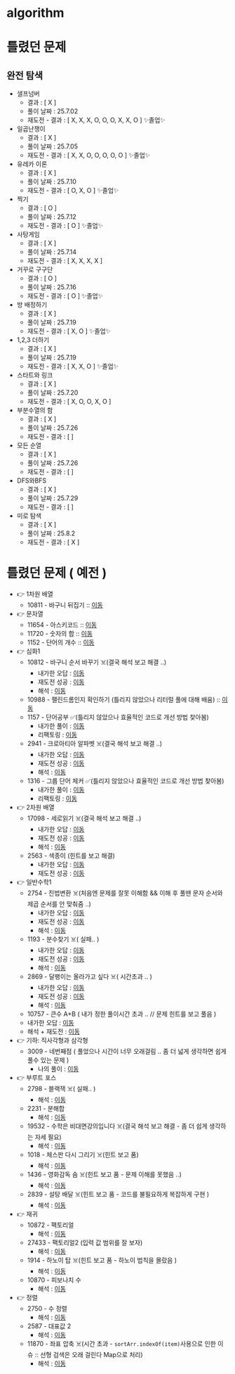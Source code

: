 # algorithm

# 틀렸던 문제

## 완전 탐색
- 샐프넘버
  - 결과 : [ X ]
  - 풀이 날짜 : 25.7.02
  - 재도전 - 결과 : [ X, X, X, O, O, O, X, X, O ] ✨졸업✨
- 일곱난쟁이
  - 결과 : [ X ]
  - 풀이 날짜 : 25.7.05
  - 재도전 - 결과 : [ X, X, O, O, O, O, O ] ✨졸업✨
- 유레카 이론
  - 결과 : [ X ]
  - 풀이 날짜 : 25.7.10
  - 재도전 - 결과 : [ O, X, O ] ✨졸업✨
- 찍기
  - 결과 : [ O ]
  - 풀이 날짜 : 25.7.12
  - 재도전 - 결과 : [ O ]  ✨졸업✨
- 사탕게임
  - 결과 : [ X ]
  - 풀이 날짜 : 25.7.14
  - 재도전 - 결과 : [ X, X, X, X ]
- 거꾸로 구구단
  - 결과 : [ O ]
  - 풀이 날짜 : 25.7.16
  - 재도전 - 결과 : [ O ] ✨졸업✨
- 방 배정하기
  - 결과 : [ X ]
  - 풀이 날짜 : 25.7.19
  - 재도전 - 결과 : [ X, O ] ✨졸업✨
- 1,2,3 더하기
  - 결과 : [ X ]
  - 풀이 날짜 : 25.7.19
  - 재도전 - 결과 : [ X, X, O ] ✨졸업✨
- 스타트와 링크
  - 결과 : [ X ]
  - 풀이 날짜 : 25.7.20
  - 재도전 - 결과 : [ X, O, O, X, O ]
- 부분수열의 함
  - 결과 : [ X ]
  - 풀이 날짜 : 25.7.26
  - 재도전 - 결과 : [ ]
- 모든 순열
  - 결과 : [ X ]
  - 풀이 날짜 : 25.7.26
  - 재도전 - 결과 : [ ]
- DFS와BFS
  - 결과 : [ X ]
  - 풀이 날짜 : 25.7.29
  - 재도전 - 결과 : [ ]
- 미로 탐색
  - 결과 : [ X ]
  - 풀이 날짜 : 25.8.2
  - 재도전 - 결과 : [ X ]

# 틀렸던 문제 ( 예전 )
- 👉 1차원 배열
  - 10811 - 바구니 뒤집기 :: [이동](https://github.com/edel1212/algorithm/blob/main/src/oneDimensArr/Q10811.java) 
- 👉  문자열
  - 11654 - 아스키코드 :: [이동](https://github.com/edel1212/algorithm/blob/main/src/stringQuize/Q11654.java) 
  - 11720 - 숫자의 합 :: [이동](https://github.com/edel1212/algorithm/blob/main/src/stringQuize/Q11720.java)
  - 1152  - 단어의 개수 :: [이동](https://github.com/edel1212/algorithm/blob/main/src/stringQuize/Q1152.java)
- 👉  심화1
  - 10812 - 바구니 순서 바꾸기 ☠️(결국 해석 보고 해결 ..)
    - 내가한 오답 :  [이동](https://github.com/edel1212/algorithm/blob/main/src/intensiveStep1/Q10812_Fail.java) 
    - 재도전 성공 :  [이동](https://github.com/edel1212/algorithm/blob/main/src/intensiveStep1/Q10812_ReTry.java)
    - 해석      :  [이동](https://github.com/edel1212/algorithm/blob/main/src/intensiveStep1/Q10812_Succ.java)
  - 10988 - 팰린드롬인지 확인하기 (틀리지 않았으나 리터럴 풀에 대해 배움) :: [이동](https://github.com/edel1212/algorithm/blob/main/src/intensiveStep1/Q10988.java)
  - 1157 - 단어공부 ✅(틀리지 않았으나 효율적인 코드로 개선 방법 찾아봄) 
    - 내가한 풀이 :  [이동](https://github.com/edel1212/algorithm/blob/main/src/intensiveStep1/Q1157.java)
    - 리팩토링   :  [이동](https://github.com/edel1212/algorithm/blob/main/src/intensiveStep1/Q1157_efficient.java)
  - 2941 - 크로아티아 알파벳 ☠️(결국 해석 보고 해결 ..)
    - 내가한 오답 :  [이동](https://github.com/edel1212/algorithm/blob/main/src/intensiveStep1/Q2941_Fail.java)
    - 재도전 성공 :  [이동](https://github.com/edel1212/algorithm/blob/main/src/intensiveStep1/Q2941_ReTry.java)
    - 해석      :  [이동](https://github.com/edel1212/algorithm/blob/main/src/intensiveStep1/Q2941_Succ.java)
  - 1316 - 그룹 단어 체커 ✅(틀리지 않았으나 효율적인 코드로 개선 방법 찾아봄)
    - 내가한 풀이 :  [이동](https://github.com/edel1212/algorithm/blob/main/src/intensiveStep1/Q1316.java)
    - 리팩토링   :  [이동](https://github.com/edel1212/algorithm/blob/main/src/intensiveStep1/Q1316_efficient.java) 
- 👉 2차원 배열
  - 17098 - 세로읽기 ☠️(결국 해석 보고 해결 ..) 
      - 내가한 오답 :  [이동](https://github.com/edel1212/algorithm/blob/main/src/twoDimensArr/Q10798_Fail.java)
      - 재도전 성공 :  [이동](https://github.com/edel1212/algorithm/blob/main/src/twoDimensArr/Q10798_ReTry.java)
      - 해석      :  [이동](https://github.com/edel1212/algorithm/blob/main/src/twoDimensArr/Q10798_Succ.java)
  - 2563 - 색종이 (힌트를 보고 해결)
    - 내가한 오답 :  [이동](https://github.com/edel1212/algorithm/blob/main/src/twoDimensArr/Q2563_Fail.java)
    - 재도전 성공 :  [이동](https://github.com/edel1212/algorithm/blob/main/src/twoDimensArr/Q2563_Succ.java)
- 👉  일반수학1
  - 2754 - 진법변환 ☠️(처음엔 문제를 잘못 이해함 && 이해 후 풀땐 문자 순서와 제곱 순서를 안 맞춰줌 ..) 
    - 내가한 오답 :  [이동](https://github.com/edel1212/algorithm/blob/main/src/generalMath1/Q2745_Fail.java)
    - 재도전 성공 :  [이동](https://github.com/edel1212/algorithm/blob/main/src/generalMath1/Q2745_Retry.java)
    - 해석      :  [이동](https://github.com/edel1212/algorithm/blob/main/src/generalMath1/Q2745_Succ.java)
  - 1193 - 분수찾기 ☠️( 실패.. )
    - 내가한 오답 :  [이동](https://github.com/edel1212/algorithm/blob/main/src/generalMath1/Q1193_Fail.java)
    - 재도전 성공 :  [이동](https://github.com/edel1212/algorithm/blob/main/src/generalMath1/Q1193_Retry.java)
    - 해석      :  [이동](https://github.com/edel1212/algorithm/blob/main/src/generalMath1/Q1193_Succ.java)
  - 2869 - 달팽이는 올라가고 싶다 ☠️( 시간초과 .. )
    - 내가한 오답 :  [이동](https://github.com/edel1212/algorithm/blob/main/src/generalMath1/Q2869_Fail.java)
    - 재도전 성공 :  [이동](https://github.com/edel1212/algorithm/blob/main/src/generalMath1/Q2869_Retry.java)
    - 해석      :  [이동](https://github.com/edel1212/algorithm/blob/main/src/generalMath1/Q2869_Succ.java)  
  - 10757 - 큰수 A+B ( 내가 정한 풀이시간 초과 .. // 문제 힌트를 보고 풀음 )
  - 내가한 오답 :  [이동](https://github.com/edel1212/algorithm/blob/main/src/generalMath1/Q10757_Fail.java) 
  - 해석 + 재도전 :  [이동](https://github.com/edel1212/algorithm/blob/main/src/generalMath1/Q10757_Succ.java)
- 👉  기하: 직사각형과 삼각형
  - 3009 - 네번째점 ( 풀었으나 시간이 너무 오래걸림 .. 좀 더 넓게 생각하면 쉽게 풀수 있는 문제 )
    - 나의 풀이 :  [이동](https://github.com/edel1212/algorithm/blob/main/src/squareAndTriangle/Q3009.java)
- 👉  부루트 포스
  - 2798 - 블랙잭 ☠️( 실패.. )
    - 해석      :  [이동](https://github.com/edel1212/algorithm/blob/main/src/bruteForce/Q2798.java)
  - 2231 - 분해합  
    - 해석      :  [이동](https://github.com/edel1212/algorithm/blob/main/src/bruteForce/Q2231.java)
  - 19532 - 수학은 비대면강의입니다 ☠️(결국 해석 보고 해결 - 좀 더 쉽게 생각하는 자세 필요)
    - 해석      :  [이동](https://github.com/edel1212/algorithm/blob/main/src/bruteForce/Q19532.java)
  - 1018 - 체스판 다시 그리기 ☠️(힌트 보고 품)
    - 해석      :  [이동](https://github.com/edel1212/algorithm/blob/main/src/bruteForce/Q1018.java)
  - 1436 - 영화감독 숌 ☠️(힌트 보고 품 - 문제 이해를 못했음 ..)
    - 해석      :  [이동](https://github.com/edel1212/algorithm/blob/main/src/bruteForce/Q1436.java)
  - 2839 - 설탕 배달 ☠️(힌트 보고 품 - 코드를 불필요하게 복잡하게 구현 )
    - 해석      :  [이동](https://github.com/edel1212/algorithm/blob/main/src/bruteForce/Q2839.java)
- 👉  재귀
  - 10872 - 팩토리얼 
    - 해석      :  [이동](https://github.com/edel1212/algorithm/blob/main/src/recursiveFunction/Q10872.java)
  - 27433 - 팩토리얼2 (입력 값 범위를 잘 보자)
    - 해석      :  [이동](https://github.com/edel1212/algorithm/blob/main/src/recursiveFunction/Q27433.java)
  - 1914 - 하노이 탑 ☠️(힌트 보고 품 - 하노이 법칙을 몰랐음 )
    - 해석      :  [이동](https://github.com/edel1212/algorithm/blob/main/src/recursiveFunction/Q1914.java)
  - 10870 - 피보나치 수
    - 해석      :  [이동](https://github.com/edel1212/algorithm/blob/main/src/recursiveFunction/Q1914.java)
- 👉  정렬
  - 2750 - 수 정렬
    - 해석      :  [이동](https://github.com/edel1212/algorithm/blob/main/src/sort/Q2750.java)
  - 2587 - 대표값 2
    - 해석      :  [이동](https://github.com/edel1212/algorithm/blob/main/src/sort/Q2587.java)
  - 11870 - 좌표 압축 ☠️(시간 초과 - `sortArr.indexOf(item)`사용으로 인한 이슈 :: 선형 검색은 오래 걸린다 Map으로 처리)
    - 해석      :  [이동](https://github.com/edel1212/algorithm/blob/main/src/sort/Q18870.java)